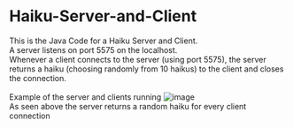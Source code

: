 # Haiku-Server-and-Client <br/>
This is the Java Code for a Haiku Server and Client. <br/>
A server listens on port 5575 on the localhost. <br/>
Whenever a client connects to the server (using port 5575), the server returns a haiku (choosing randomly from 10 haikus) to the client and closes the connection.
<br/>
<br/>
Example of the server and clients running
![image](https://user-images.githubusercontent.com/60248071/141733299-b0942233-e94b-4845-93dc-0e1cf9fa303b.png)
<br/> As seen above the server returns a random haiku for every client connection

